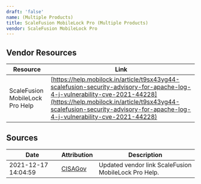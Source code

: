 ```yaml
---
draft: 'false'
name: (Multiple Products)
title: ScaleFusion MobileLock Pro (Multiple Products)
vendor: ScaleFusion MobileLock Pro
---
```


## Vendor Resources
| Resource | Link |
| --- | --- |
| ScaleFusion MobileLock Pro Help | [https://help.mobilock.in/article/t9sx43yg44-scalefusion-security-advisory-for-apache-log-4-j-vulnerability-cve-2021-44228](https://help.mobilock.in/article/t9sx43yg44-scalefusion-security-advisory-for-apache-log-4-j-vulnerability-cve-2021-44228) |



## Sources
| Date | Attribution | Description |
| --- | --- | --- |
| 2021-12-17 14:04:59 | [CISAGov](https://raw.githubusercontent.com/cisagov/log4j-affected-db/develop/README.md) | Updated vendor link ScaleFusion MobileLock Pro Help.  |
